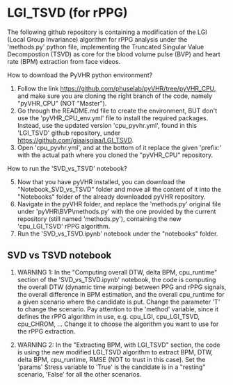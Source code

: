 # LGI_TSVD (for rPPG) 

The following github repository is containing a modification of the LGI (Local Group Invariance) algorithm for rPPG analysis under the 'methods.py' python file, implementing the Truncated Singular Value Decompostion (TSVD) as core for the blood volume pulse (BVP) and heart rate (BPM) extraction from face videos. 



How to download the PyVHR python environment?

1) Follow the link https://github.com/phuselab/pyVHR/tree/pyVHR_CPU, and make sure you are cloning the right branch of the code, namely "pyVHR_CPU" (NOT "Master").
2) Go through the README.md file to create the environment, BUT don't use the 'pyVHR_CPU_env.yml' file to install the required packages. Instead, use the updated version  'cpu_pyvhr.yml', found in this 'LGI_TSVD' github repository, under https://github.com/giaaisgiaa/LGI_TSVD.
3) Open 'cpu_pyvhr.yml', and at the bottom of it replace the given 'prefix:' with the actual path where you cloned the "pyVHR_CPU" repository.

How to run the 'SVD_vs_TSVD' notebook?

5) Now that you have pyVHR installed, you can download the "Notebook_SVD_vs_TSVD" folder and move all the content of it into the "Notebooks" folder of the already downloaded pyVHR repository.
6) Navigate in the pyVHR folder, and replace the 'methods.py' original file under 'pyVHR\BVP\methods.py' with the one provided by the current repository (still named 'methods.py'), containing the new 'cpu_LGI_TSVD' rPPG algorithm.
7) Run the 'SVD_vs_TSVD.ipynb' notebook under the "notebooks" folder.

## SVD vs TSVD notebook

1) WARNING 1:
In the "Computing overall DTW, delta BPM, cpu_runtime" section of the 'SVD_vs_TSVD.ipynb' notebook, the code is computing the overall DTW (dynamic time warping) between PPG and rPPG signals, the overall difference in BPM estimation, and the overall cpu_runtime for a given scenario where the candidate is put. Change the parameter 'T' to change the scenario. Pay attention to the 'method' variable, since it defines the rPPG algorithm in use, e.g. cpu_LGI, cpu_LGI_TSVD, cpu_CHROM, ... Change it to choose the algorithm you want to use for the rPPG extraction.

2) WARNING 2:
In the "Extracting BPM, with LGI_TSVD" section, the code is using the new modified LGI_TSVD algorithm to extract BPM, DTW, delta BPM, cpu_runtime, RMSE (NOT to trust in this case). Set the 'params' Stress variable to 'True' is the candidate is in a "resting" scenario, 'False' for all the other scenarios. 
